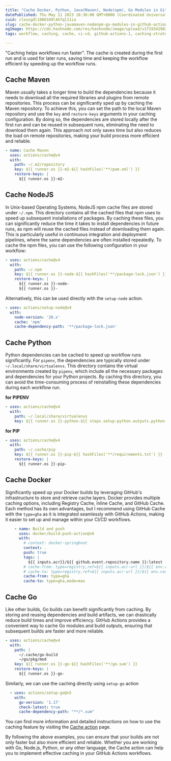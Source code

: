 ```yaml
---
title: "Cache Docker, Python, Java(Maven), Node(npm), Go Modules in Github Actions"
datePublished: Thu May 11 2023 18:30:00 GMT+0000 (Coordinated Universal Time)
cuid: clxusgdl1000109l4h7ql11ia
slug: cache-docker-python-javamaven-nodenpm-go-modules-in-github-actions
ogImage: https://cdn.hashnode.com/res/hashnode/image/upload/v1719342982956/e51bb9bc-797f-43aa-be8b-4981218ef623.jpeg
tags: workflow, caching, cache, ci-cd, github-actions-1, caching-strategies

---
```


"Caching helps workflows run faster". The cache is created during the first run and is used for later runs, saving time and keeping the workflow efficient by speeding up the workflow runs.

## Cache Maven

Maven usually takes a longer time to build the dependencies because it needs to download all the required libraries and plugins from remote repositories. This process can be significantly sped up by caching the Maven repository. To achieve this, you can set the path to the local Maven repository and use the `key` and `restore-keys` arguments in your caching configuration. By doing so, the dependencies are stored locally after the first run and can be reused in subsequent runs, eliminating the need to download them again. This approach not only saves time but also reduces the load on remote repositories, making your build process more efficient and reliable.

```yaml
- name: Cache Maven
  uses: actions/cache@v4
  with:
    path: ~/.m2/repository
    key: ${{ runner.os }}-m2-${{ hashFiles('**/pom.xml') }}
    restore-keys: |
      ${{ runner.os }}-m2-
```

## Cache NodeJS

In Unix-based Operating Systems, NodeJS npm cache files are stored under `~/.npm`. This directory contains all the cached files that npm uses to speed up subsequent installations of packages. By caching these files, you can significantly reduce the time it takes to install dependencies in future runs, as npm will reuse the cached files instead of downloading them again. This is particularly useful in continuous integration and deployment pipelines, where the same dependencies are often installed repeatedly. To cache the npm files, you can use the following configuration in your workflow:

```yaml
- uses: actions/cache@v4
  with:
    path: ~/.npm
    key: ${{ runner.os }}-node-${{ hashFiles('**/package-lock.json') }}
    restore-keys: |
      ${{ runner.os }}-node-
      ${{ runner.os }}-
```

Alternatively, this can be used directly with the `setup-node` action.

```yaml
- uses: actions/setup-node@v4
  with:
    node-version: '20.x'
    cache: 'npm'
    cache-dependency-path: '**/package-lock.json'
```

## Cache Python

Python dependencies can be cached to speed up workflow runs significantly. For `pipenv`, the dependencies are typically stored under `~/.local/share/virtualenvs`. This directory contains the virtual environments created by `pipenv`, which include all the necessary packages and dependencies for your Python projects. By caching this directory, you can avoid the time-consuming process of reinstalling these dependencies during each workflow run.

**for PIPENV**

```yaml
- uses: actions/cache@v4
  with:
    path: ~/.local/share/virtualenvs
    key: ${{ runner.os }}-python-${{ steps.setup-python.outputs.python-version }}-pipenv-${{ hashFiles('Pipfile.lock') }}
```

**for PIP**  

```yaml
- uses: actions/cache@v4
  with:
    path: ~/.cache/pip
    key: ${{ runner.os }}-pip-${{ hashFiles('**/requirements.txt') }}
    restore-keys: |
      ${{ runner.os }}-pip-
```

## Cache Docker

Significantly speed up your Docker builds by leveraging GitHub's infrastructure to store and retrieve cache layers. Docker provides multiple caching options, including Registry Cache, Inline Cache, and GitHub Cache. Each method has its own advantages, but I recommend using GitHub Cache with the `type=gha` as it is integrated seamlessly with GitHub Actions, making it easier to set up and manage within your CI/CD workflows.

```yaml
    - name: Build and push
      uses: docker/build-push-action@v6
      with:
        # context: docker-springboot
        context: .
        push: true
        tags: |
          ${{ inputs.acr}}/${{ github.event.repository.name }}:latest
        # cache-from: type=registry,ref=${{ inputs.acr-url }}/${{ env.containerName }}:buildcache
        # cache-to: type=registry,ref=${{ inputs.acr-url }}/${{ env.containerName }}:buildcache,mode=max
        cache-from: type=gha
        cache-to: type=gha,mode=max
```

## Cache Go

Like other builds, Go builds can benefit significantly from caching. By storing and reusing dependencies and build artifacts, we can drastically reduce build times and improve efficiency. GitHub Actions provides a convenient way to cache Go modules and build outputs, ensuring that subsequent builds are faster and more reliable.

```yaml
- uses: actions/cache@v4
  with:
    path: |
      ~/.cache/go-build
      ~/go/pkg/mod
    key: ${{ runner.os }}-go-${{ hashFiles('**/go.sum') }}
    restore-keys: |
      ${{ runner.os }}-go-
```

Similarly, we can use the caching directly using `setup-go` action

```yaml
  - uses: actions/setup-go@v5
    with:
      go-version: '1.17'
      check-latest: true
      cache-dependency-path: "**/*.sum"
```

You can find more information and detailed instructions on how to use the caching feature by visiting the [Cache action](https://github.com/marketplace/actions/cache) page.

By following the above examples, you can ensure that your builds are not only faster but also more efficient and reliable. Whether you are working with Go, Node.js, Python, or any other language, the Cache action can help you to implement effective caching in your GitHub Actions workflows.